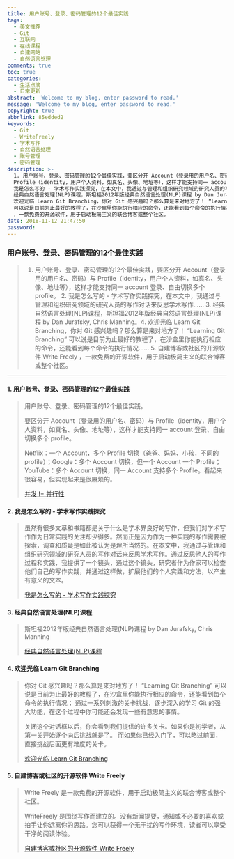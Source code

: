 ```yaml
---
title: 用户账号、登录、密码管理的12个最佳实践
tags:
  - 美文推荐
  - Git
  - 互联网
  - 在线课程
  - 自建网站
  - 自然语言处理
comments: true
toc: true
categories:
  - 生活点滴
  - 日常更新
abstract: 'Welcome to my blog, enter password to read.'
message: 'Welcome to my blog, enter password to read.'
copyright: true
abbrlink: 85edded2
keywords:
  - Git
  - WriteFreely
  - 学术写作
  - 自然语言处理
  - 账号管理
  - 密码管理
description: >-
  1. 用户账号、登录、密码管理的12个最佳实践，要区分开 Account（登录用的用户名、密码）与
  Profile（identity，用户个人资料，如真名、头像、地址等），这样才能支持同一 account 登录、自由切换多个 profile。 2.
  我是怎么写的 - 学术写作实践探究，在本文中，我通过与管理和组织研究领域的研究人员的写作对话来反思学术写作……  3.
  经典自然语言处理(NLP)课程，斯坦福2012年版经典自然语言处理(NLP)课程 by Dan Jurafsky, Chris Manning。4.
  欢迎光临 Learn Git Branching，你对 Git 感兴趣吗？那么算是来对地方了！ “Learning Git Branching”
  可以说是目前为止最好的教程了，在沙盒里你能执行相应的命令，还能看到每个命令的执行情况……  5. 自建博客或社区的开源软件 Write Freely
  ，一款免费的开源软件，用于启动极简主义的联合博客或整个社区。
date: 2018-11-12 21:47:50
password:
---
```

<script type="text/javascript" src="/js/src/bai.js"></script>

### 用户账号、登录、密码管理的12个最佳实践
>  1. 用户账号、登录、密码管理的12个最佳实践，要区分开 Account（登录用的用户名、密码）与 Profile（identity，用户个人资料，如真名、头像、地址等），这样才能支持同一 account 登录、自由切换多个 profile。 2. 我是怎么写的 - 学术写作实践探究，在本文中，我通过与管理和组织研究领域的研究人员的写作对话来反思学术写作……  3. 经典自然语言处理(NLP)课程，斯坦福2012年版经典自然语言处理(NLP)课程 by Dan Jurafsky, Chris Manning。4. 欢迎光临 Learn Git Branching，你对 Git 感兴趣吗？那么算是来对地方了！ “Learning Git Branching” 可以说是目前为止最好的教程了，在沙盒里你能执行相应的命令，还能看到每个命令的执行情况……  5. 自建博客或社区的开源软件 Write Freely ，一款免费的开源软件，用于启动极简主义的联合博客或整个社区。

---
#### 1. 用户账号、登录、密码管理的12个最佳实践
>  用户账号、登录、密码管理的12个最佳实践。
>
>  要区分开 Account（登录用的用户名、密码）与 Profile（identity，用户个人资料，如真名、头像、地址等），这样才能支持同一 account 登录、自由切换多个 profile。
>
>  Netflix：一个 Account，多个 Profile 切换（爸爸、妈妈、小孩，不同的 profile）；Google：多个 Account 切换，但一个 Account 一个 Profile；YouTube：多个 Account 切换，同一 Account 支持多个 Profile。看起来很容易，但实现起来是很麻烦的。
>
> [并发 != 并行性](https://cloudplatform.googleblog.com/2018/01/12-best-practices-for-user-account.html)

#### 2. 我是怎么写的 - 学术写作实践探究
> 虽然有很多文章和书籍都是关于什么是学术界良好的写作，但我们对学术写作作为日常实践的关注却少得多。然而正是因为作为一种实践的写作需要被探索，调查和质疑是如此被认为是理所当然的。在本文中，我通过与管理和组织研究领域的研究人员的写作对话来反思学术写作。通过反思他人的写作过程和实践，我提供了一个镜头，通过这个镜头，研究者作为作家可以检查他们自己的写作实践，并通过这样做，扩展他们的个人实践和方法，以产生有意义的文本。
>
> [我是怎么写的 - 学术写作实践探究](https://journals.sagepub.com/stoken/default+domain/FqkxqB3bjTaXD7eIG3dp/full)

#### 3. 经典自然语言处理(NLP)课程
> 斯坦福2012年版经典自然语言处理(NLP)课程 by Dan Jurafsky, Chris Manning
>
> [经典自然语言处理(NLP)课程](https://www.bilibili.com/video/av35805262/)

#### 4. 欢迎光临 Learn Git Branching
> 你对 Git 感兴趣吗？那么算是来对地方了！ “Learning Git Branching” 可以说是目前为止最好的教程了，在沙盒里你能执行相应的命令，还能看到每个命令的执行情况； 通过一系列刺激的关卡挑战，逐步深入的学习 Git 的强大功能，在这个过程中你可能还会发现一些有意思的事情。
>
> 关闭这个对话框以后，你会看到我们提供的许多关卡。如果你是初学者，从第一关开始逐个向后挑战就是了。 而如果你已经入门了，可以略过前面，直接挑战后面更有难度的关卡。
>
> [欢迎光临 Learn Git Branching](https://learngitbranching.js.org/)

#### 5. 自建博客或社区的开源软件 Write Freely
> Write Freely 是一款免费的开源软件，用于启动极简主义的联合博客或整个社区。
>
> WriteFreely 是围绕写作而建立的。没有新闻提要，通知或不必要的喜欢或拍手让你远离你的思路。您可以获得一个无干扰的写作环境，读者可以享受干净的阅读体验。
>
> [自建博客或社区的开源软件 Write Freely ](https://writefreely.org/)

